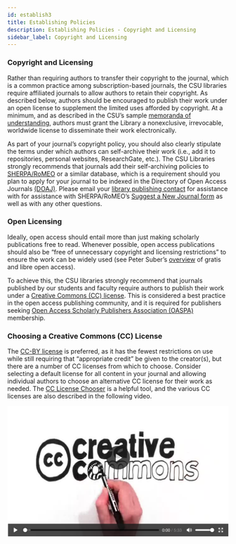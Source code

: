 ```yaml
---
id: establish3
title: Establishing Policies
description: Establishing Policies - Copyright and Licensing
sidebar_label: Copyright and Licensing
---
```


### Copyright and Licensing
Rather than requiring authors to transfer their copyright to the journal, which is a common practice among subscription-based journals, the CSU libraries require affiliated journals to allow authors to retain their copyright. As described below, authors should be encouraged to publish their work under an open license to supplement the limited uses afforded by copyright. At a minimum, and as described in the CSU’s sample [memoranda of understanding](info1.md), authors must grant the Library a nonexclusive, irrevocable, worldwide license to disseminate their work electronically.

As part of your journal’s copyright policy, you should also clearly stipulate the terms under which authors can self-archive their work (i.e., add it to repositories, personal websites, ResearchGate, etc.). The CSU Libraries strongly recommends that journals add their self-archiving policies to [SHERPA/RoMEO](https://v2.sherpa.ac.uk/romeo/) or a similar database, which is a requirement should you plan to apply for your journal to be indexed in the Directory of Open Access Journals [(DOAJ)](https://doaj.org). Please email your [library publishing contact](contacts.md) for assistance with for assistance with SHERPA/RoMEO’s [Suggest a New Journal form](https://sherpa.ac.uk/forms/new-journal.php?service-identifier=romeo2) as well as with any other questions.

### Open Licensing
Ideally, open access should entail more than just making scholarly publications free to read. Whenever possible, open access publications should also be “free of unnecessary copyright and licensing restrictions” to ensure the work can be widely used (see Peter Suber’s [overview](https://sparcopen.org/our-work/gratis-and-libre-open-access/) of gratis and libre open access).

To achieve this, the CSU libraries strongly recommend that journals published by our students and faculty require authors to publish their work under a [Creative Commons (CC) license](https://creativecommons.org/licenses/). This is considered a best practice in the open access publishing community, and it is required for publishers seeking [Open Access Scholarly Publishers Association (OASPA)](https://oaspa.org/best-practices-licensing-attribution-need-to-know/) membership.

### Choosing a Creative Commons (CC) License
The [CC-BY license](https://creativecommons.org/licenses/by/4.0/) is preferred, as it has the fewest restrictions on use while still requiring that “appropriate credit” be given to the creator(s), but there are a number of CC licenses from which to choose. Consider selecting a default license for all content in your journal and allowing individual authors to choose an alternative CC license for their work as needed. The [CC License Chooser](https://chooser-beta.creativecommons.org) is a helpful tool, and the various CC licenses are also described in the following video.

[![CC Licenses](assets/cc.png)](https://mirrors.creativecommons.org/movingimages/webm/CreativeCommonsKiwi_480p.webm)

